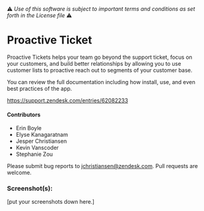 :warning: *Use of this software is subject to important terms and conditions as set forth in the License file* :warning:

# Proactive Ticket

Proactive Tickets helps your team go beyond the support ticket, focus on your customers, and build better relationships by allowing you to use customer lists to proactive reach out to segments of your customer base.

You can review the full documentation including how install, use, and even best practices of the app. 

https://support.zendesk.com/entries/62082233

#### Contributors

* Erin Boyle
* Elyse Kanagaratnam
* Jesper Christiansen
* Kevin Vanscoder
* Stephanie Zou



Please submit bug reports to jchristiansen@zendesk.com. Pull requests are welcome.

### Screenshot(s):
[put your screenshots down here.]
